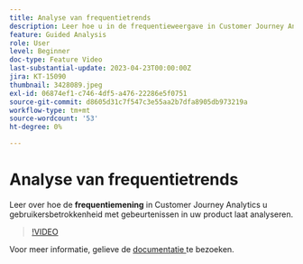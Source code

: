 ```yaml
---
title: Analyse van frequentietrends
description: Leer hoe u in de frequentieweergave in Customer Journey Analytics de betrokkenheid van gebruikers bij gebeurtenissen in uw product kunt analyseren.
feature: Guided Analysis
role: User
level: Beginner
doc-type: Feature Video
last-substantial-update: 2023-04-23T00:00:00Z
jira: KT-15090
thumbnail: 3428089.jpeg
exl-id: 06874ef1-c746-4df5-a476-22286e5f0751
source-git-commit: d8605d31c7f547c3e55aa2b7dfa8905db973219a
workflow-type: tm+mt
source-wordcount: '53'
ht-degree: 0%

---
```


# Analyse van frequentietrends

Leer over hoe de **frequentiemening** in Customer Journey Analytics u gebruikersbetrokkenheid met gebeurtenissen in uw product laat analyseren.

>[!VIDEO](https://video.tv.adobe.com/v/3428089/?learn=on)

Voor meer informatie, gelieve de [ documentatie ](https://experienceleague.adobe.com/en/docs/analytics-platform/using/guided-analysis/trends/frequency) te bezoeken.
